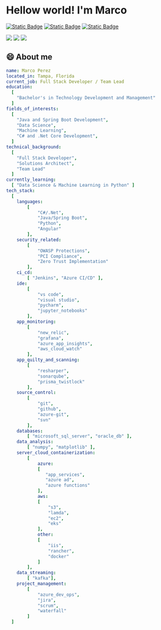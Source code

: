 <h1>Hellow world! I'm Marco</h1>

<a href="https://www.linkedin.com/in/marco-perez-888a6325/" target="_blank">![Static Badge](https://img.shields.io/badge/linkedIn-blue?style=for-the-badge)</a>
<a href="mailto:mperez154@gmail.com">![Static Badge](https://img.shields.io/badge/email-blue?style=for-the-badge)</a>
<a href="https://github.com/mperez154" target="_blank">![Static Badge](https://img.shields.io/badge/github-blue?style=for-the-badge)</a>


<a href="https://www.linkedin.com/in/marco-perez-888a6325/" target="_blank"><img src="https://img.shields.io/badge/linkedIn-blue?style=for-the-badge"></a>
<a href="mailto:mperez154@gmail.com"><img src="https://img.shields.io/badge/email-blue?style=for-the-badge"></a>
<a href="https://github.com/mperez154" target="_blank"><img src="https://img.shields.io/badge/github-blue?style=for-the-badge"></a>

<h2>😄 About me</h2>

```yaml
name: Marco Perez
located_in: Tampa, Florida
current_job: Full Stack Developer / Team Lead
education:
  [
    "Bachelor's in Technology Development and Management"
  ]
fields_of_interests:
  [
    "Java and Spring Boot Development",
    "Data Science",
    "Machine Learning",
    "C# and .Net Core Development",
  ]
technical_background:
  [
    "Full Stack Developer",
    "Solutions Architect",
    "Team Lead"
  ]
currently_learning:
  [ "Data Science & Machine Learning in Python" ]
tech_stack:
  [
    languages: 
        [
            "C#/.Net", 
            "Java/Spring Boot", 
            "Python", 
            "Angular"
        ],
    security_related: 
        [
            "OWASP Protections", 
            "PCI Compliance", 
            "Zero Trust Implementation"
        ],
    ci_cd:
        [ "Jenkins", "Azure CI/CD" ],
    ide:
        [
            "vs code",
            "visual studio",
            "pycharm", 
            "jupyter_notebooks"
        ],
    app_monitoring:
        [
            "new_relic",
            "grafana",
            "azure_app_insights",
            "aws_cloud_watch"
        ],
    app_quilty_and_scanning:
        [
            "resharper",
            "sonarqube",
            "prisma_twistlock"
        ],
    source_control:
        [
            "git",
            "github",
            "azure-git",
            "svn"
        ],
    databases:
        [ "microsoft_sql_server", "oracle_db" ],
    data_analysis:
        [ "numpy", "matplotlib" ],
    server_cloud_containerization:
        [
            azure:
            [
               "app_services",
               "azure ad",
               "azure functions"
            ],
            aws:
            [
                "s3",
                "lamda",
                "ec2",
                "eks"
            ],
            other:
            [
                "iis",
                "rancher",
                "docker"
            ]
        ],
    data_streaming:
        [ "kafka"],
    project_management:
        [
            "azure_dev_ops",
            "jira",
            "scrum",
            "waterfall"
        ]
  ]
```
